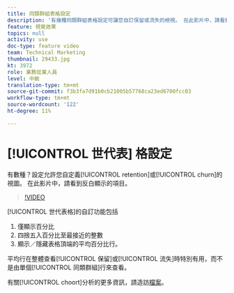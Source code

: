 ```yaml
---
title: 同類群組表格設定
description: '有幾種同類群組表格設定可讓您自訂保留或流失的檢視。 在此影片中，請看到反白顯示的項目。 '
feature: 視覺效果
topics: null
activity: use
doc-type: feature video
team: Technical Marketing
thumbnail: 29433.jpg
kt: 3972
role: 業務從業人員
level: 中級
translation-type: tm+mt
source-git-commit: f3b3fa7d91b0cb21005b57768ca23ed6700fcc03
workflow-type: tm+mt
source-wordcount: '122'
ht-degree: 11%

---
```



# [!UICONTROL 世代表] 格設定

有數種？設定允許您自定義[!UICONTROL retention]或[!UICONTROL churn]的視圖。 在此影片中，請看到反白顯示的項目。

>[!VIDEO](https://video.tv.adobe.com/v/29433/?quality=12)

[!UICONTROL 世代表格]的自訂功能包括

1. 僅顯示百分比
1. 四捨五入百分比至最接近的整數
1. 顯示／隱藏表格頂端的平均百分比行。

平均行在整體查看[!UICONTROL 保留]或[!UICONTROL 流失]時特別有用，而不是由單個[!UICONTROL 同類群組]行來查看。

有關[!UICONTROL choort]分析的更多資訊，請造訪[檔案](https://docs.adobe.com/help/zh-Hant/analytics/analyze/analysis-workspace/visualizations/cohort-table/t-cohort.html)。
